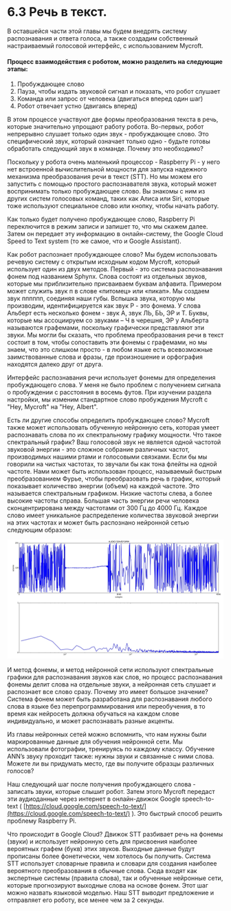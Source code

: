 # 6.3 Речь в текст.

В оставшейся части этой главы мы будем внедрять систему распознавания и ответа голоса, а также создадим собственный настраиваемый голосовой интерфейс, с использованием Mycroft.

#### Процесс взаимодействия с роботом, можно разделить на следующие этапы:

1. Пробуждающее слово
2. Пауза, чтобы издать звуковой сигнал и показать, что робот слушает 
3. Команда или запрос от человека \(двигаться вперед один шаг\) 
4. Робот отвечает устно \(двигаясь вперед\)

В этом процессе участвуют две формы преобразования текста в речь, которые значительно упрощают работу робота. Во-первых, робот непрерывно слушает только один звук - пробуждающее слово. Это специфический звук, который означает только одно - будьте готовы обработать следующий звук в команде. Почему это необходимо? 

Поскольку у робота очень маленький процессор - Raspberry Pi - у него нет встроенной вычислительной мощности для запуска надежного механизма преобразования речи в текст \(STT\). Но мы можем его запустить с помощью простого распознавателя звука, который может воспринимать только пробуждающее слово. Вы знакомы с ним из других систем голосовых команд, таких как Алиса или Siri, которые тоже используют специальное слово или кнопку, чтобы начать работу. 

Как только будет получено пробуждающее слово, Raspberry Pi переключится в режим записи и запишет то, что мы скажем далее. Затем он передает эту информацию в онлайн-систему, the Google Cloud Speed to Text system \(то же самое, что и Google Assistant\).

Как робот распознает пробуждающее слово? Мы будем использовать речевую систему с открытым исходным кодом Mycroft, который использует один из двух методов. Первый - это система распознавания фонем под названием Sphynx. Слова состоят из отдельных звуков, которые мы приблизительно присваиваем буквам алфавита. Примером может служить звук п в слове «питомец» или «пикап». Мы создаем звук пппппп, соединяя наши губы. Вспышка звука, которую мы производим, идентифицируется как звук P - это фонема. У слова Альберт есть несколько фонем - звук A, звук ЛЬ, БЬ, ЭР и Т. Буквы, которые мы ассоциируем со звуками – Ч в черешня, ЭР у Альберта называются графемами, поскольку графически представляют эти звуки. Мы могли бы сказать, что проблема преобразования речи в текст состоит в том, чтобы сопоставить эти фонемы с графемами, но мы знаем, что это слишком просто - в любом языке есть всевозможные заимствованные слова и фразы, где произношение и орфография находятся далеко друг от друга.

Интерфейс распознавания речи использует фонемы для определения пробуждающего слова. У меня не было проблем с получением сигнала о пробуждении с расстояния в восемь футов. При изучении раздела настройки, мы изменим стандартное слово пробуждения Mycroft с "Hey, Mycroft" на "Hey, Albert".

Есть ли другие способы определить пробуждающее слово? Mycroft также может использовать обученную нейронную сеть, которая умеет распознавать слова по их спектральному графику мощности. Что такое спектральный график? Ваш голосовой звук не является одной частотой звуковой энергии - это сложное собрание различных частот, производимых нашими ртами и голосовыми связками. Если бы мы говорили на чистых частотах, то звучали бы как тона флейты на одной частоте. Нами может быть использован процесс, называемый быстрым преобразованием Фурье, чтобы преобразовать речь в график, который показывает количество энергии \(объем\) на каждой частоте. Это называется спектральным графиком. Низкие частоты слева, а более высокие частоты справа. Большая часть энергии речи человека сконцентрирована между частотами от 300 Гц до 4000 Гц. Каждое слово имеет уникальное распределение количества звуковой энергии на этих частотах и может быть распознано нейронной сетью следующим образом:

![](.gitbook/assets/1.png)

И метод фонемы, и метод нейронной сети используют спектральные графики для распознавания звуков как слов, но процесс распознавания фонемы делит слова на отдельные звуки, а нейронная сеть слушает и распознает все слово сразу. Почему это имеет большое значение? Система фонем может быть разработана для распознавания любого слова в языке без перепрограммирования или переобучения, в то время как нейросеть должна обучаться на каждом слове индивидуально, и может распознавать разные акценты.

Из главы нейронных сетей можно вспомнить, что нам нужны были маркированные данные для обучения нейронной сети. Мы использовали фотографии, тренируясь по каждому классу. Обучение ANN’s звуку проходит также: нужны звуки и связанные с ними слова. Можете ли вы придумать место, где вы получите образцы различных голосов? 

Наш следующий шаг после получения пробуждающего слова - записать звуки, которые слышит робот. Затем этого Mycroft передаст эти аудиоданные через интернет в онлайн-движок Google speech-to-text \( [https://cloud.google.com/speech-to-text/](https://cloud.google.com/speech-to-text/)  \). Это быстрый способ решить проблему Raspberry Pi.

Что происходит в Google Cloud? Движок STT разбивает речь на фонемы \(звуки\) и использует нейронную сеть для присвоения наиболее вероятных графем \(букв\) этих звуков. Выходные данные будут прописаны более фонетически, чем хотелось бы получить. Система STT использует словарные правила и словари для создания наиболее вероятного преобразования в обычные слова. Сюда входят как экспертные системы \(правила слова\), так и обученные нейронные сети, которые прогнозируют выходные слова на основе фонем. Этот шаг можно назвать языковой моделью. Наш STT выводит предложение и отправляет его роботу, все менее чем за 2 секунды.





